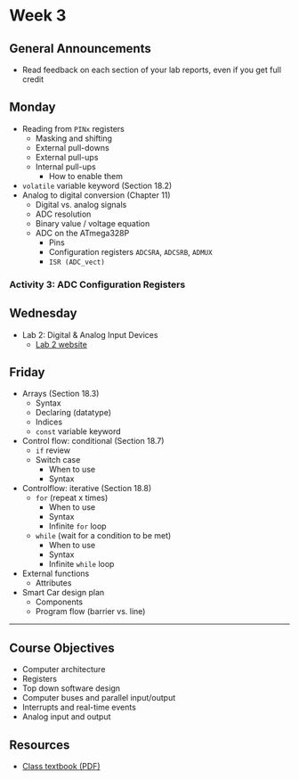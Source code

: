 # Week 3

## General Announcements
- Read feedback on each section of your lab reports, even if you get full credit

## Monday
- Reading from `PINx` registers
  - Masking and shifting
  - External pull-downs
  - External pull-ups
  - Internal pull-ups
    - How to enable them
- `volatile` variable keyword (Section 18.2)
- Analog to digital conversion (Chapter 11)
  - Digital vs. analog signals
  - ADC resolution
  - Binary value / voltage equation
  - ADC on the ATmega328P
    - Pins
    - Configuration registers `ADCSRA`, `ADCSRB`, `ADMUX`
    - `ISR (ADC_vect)`

### Activity 3: ADC Configuration Registers

## Wednesday
- Lab 2: Digital & Analog Input Devices
  - [Lab 2 website](https://doctor-pasquale.com/microcontrollers-lab-2/)

## Friday
- Arrays (Section 18.3)
  - Syntax
  - Declaring (datatype)
  - Indices
  - `const` variable keyword
- Control flow: conditional (Section 18.7)
  - `if` review
  - Switch case
    - When to use
    - Syntax
- Controlflow: iterative (Section 18.8)
  - `for` (repeat x times)
    - When to use
    - Syntax
    - Infinite `for` loop
  - `while` (wait for a condition to be met)
    - When to use
    - Syntax
    - Infinite `while` loop
- External functions
  - Attributes
- Smart Car design plan
  - Components
  - Program flow (barrier vs. line)

---
## Course Objectives
- Computer architecture
- Registers
- Top down software design
- Computer buses and parallel input/output
- Interrupts and real-time events
- Analog input and output

## Resources
- [Class textbook (PDF)](https://doctor-pasquale.com/wp-content/uploads/2021/02/The-Yellow-Book.pdf)

